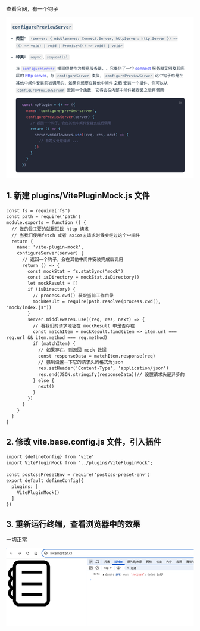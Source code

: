 查看官网，有一个钩子

![](./assets/1744031293629-d9ad04ea-1f45-4be7-9f15-c4e13d0a5246.png)

## 1. 新建 plugins/VitePluginMock.js 文件

```
const fs = require('fs')
const path = require('path')
module.exports = function () {
  // 做的最主要的就是拦截 http 请求
  // 当我们使用fetch 或者 axios去请求时候会经过这个中间件
  return {
    name: 'vite-plugin-mock',
    configureServer(server) {
      // 返回一个钩子，会在其他中间件安装完成后调用
      return () => {
        const mockStat = fs.statSync("mock")
        const isDirectory = mockStat.isDirectory()
        let mockResult = []
        if (isDirectory) {
          // process.cwd() 获取当前工作目录
          mockResult = require(path.resolve(process.cwd(), "mock/index.js"))
        }
        server.middlewares.use((req, res, next) => {
          // 看我们的请求地址在 mockResult 中是否存在
          const matchItem = mockResult.find(item => item.url === req.url && item.method === req.method)
          if (matchItem) {
            // 如果存在，则返回 mock 数据
            const responseData = matchItem.response(req)
            // 强制设置一下它的请求头的格式为json
            res.setHeader('Content-Type', 'application/json')
            res.end(JSON.stringify(responseData))// 设置请求头是异步的
          } else {
            next()
          }
        })
      }
    }
  }
}
```

## 2. 修改 vite.base.config.js 文件，引入插件

```
import {defineConfig} from 'vite'
import VitePluginMock from "../plugins/VitePluginMock";

const postcssPresetEnv = require('postcss-preset-env')
export default defineConfig({
  plugins: [
    VitePluginMock()
  ]
})
```

## 3. 重新运行终端，查看浏览器中的效果

一切正常

![](./assets/1744033906228-cd736b56-bdc7-437f-9001-c18b476dceee.png)